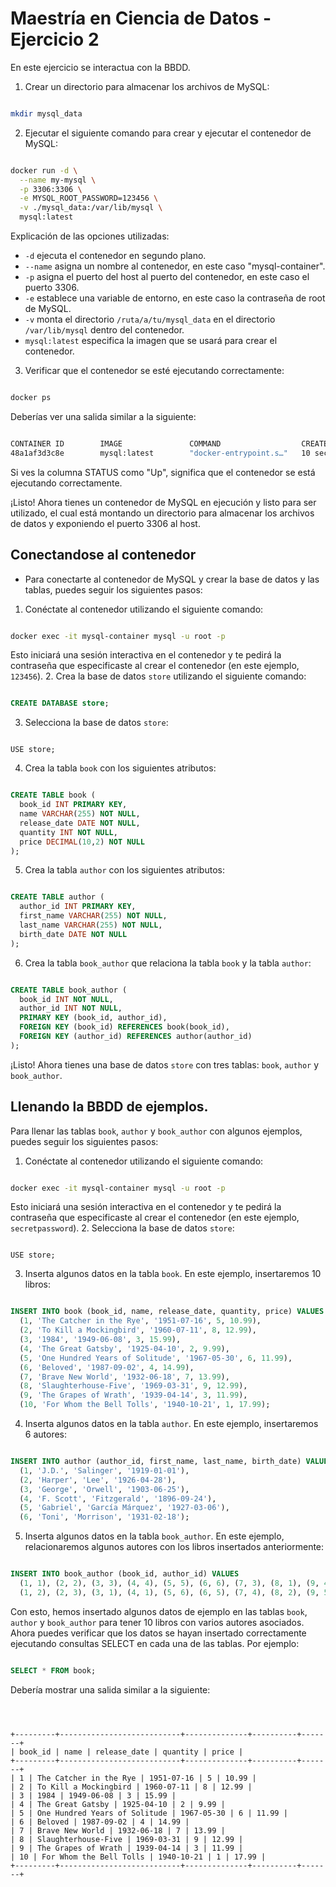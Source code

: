 # Maestría en Ciencia de Datos - Ejercicio 2

En este ejercicio se interactua con la BBDD.

1. Crear un directorio para almacenar los archivos de MySQL:

```bash

mkdir mysql_data
``` 
2. Ejecutar el siguiente comando para crear y ejecutar el contenedor de MySQL:

```bash

docker run -d \
  --name my-mysql \
  -p 3306:3306 \
  -e MYSQL_ROOT_PASSWORD=123456 \
  -v ./mysql_data:/var/lib/mysql \
  mysql:latest
```


Explicación de las opciones utilizadas: 
- `-d` ejecuta el contenedor en segundo plano. 
- `--name` asigna un nombre al contenedor, en este caso "mysql-container". 
- `-p` asigna el puerto del host al puerto del contenedor, en este caso el puerto 3306. 
- `-e` establece una variable de entorno, en este caso la contraseña de root de MySQL. 
- `-v` monta el directorio `/ruta/a/tu/mysql_data` en el directorio `/var/lib/mysql` dentro del contenedor. 
- `mysql:latest` especifica la imagen que se usará para crear el contenedor. 
3. Verificar que el contenedor se esté ejecutando correctamente:

```bash

docker ps
```



Deberías ver una salida similar a la siguiente:

```bash

CONTAINER ID        IMAGE               COMMAND                  CREATED             STATUS              PORTS                    NAMES
48a1af3d3c8e        mysql:latest        "docker-entrypoint.s…"   10 seconds ago      Up 9 seconds        0.0.0.0:3306->3306/tcp   mysql-container
```



Si ves la columna STATUS como "Up", significa que el contenedor se está ejecutando correctamente.

¡Listo! Ahora tienes un contenedor de MySQL en ejecución y listo para ser utilizado, el cual está montando un directorio para almacenar los archivos de datos y exponiendo el puerto 3306 al host.

## Conectandose al contenedor 

- Para conectarte al contenedor de MySQL y crear la base de datos y las tablas, puedes seguir los siguientes pasos: 
1. Conéctate al contenedor utilizando el siguiente comando:

```bash

docker exec -it mysql-container mysql -u root -p
```



Esto iniciará una sesión interactiva en el contenedor y te pedirá la contraseña que especificaste al crear el contenedor (en este ejemplo, `123456`). 
2. Crea la base de datos `store` utilizando el siguiente comando:

```sql

CREATE DATABASE store;
``` 
3. Selecciona la base de datos `store`:

```

USE store;
``` 
4. Crea la tabla `book` con los siguientes atributos:

```sql

CREATE TABLE book (
  book_id INT PRIMARY KEY,
  name VARCHAR(255) NOT NULL,
  release_date DATE NOT NULL,
  quantity INT NOT NULL,
  price DECIMAL(10,2) NOT NULL
);
``` 
5. Crea la tabla `author` con los siguientes atributos:

```sql

CREATE TABLE author (
  author_id INT PRIMARY KEY,
  first_name VARCHAR(255) NOT NULL,
  last_name VARCHAR(255) NOT NULL,
  birth_date DATE NOT NULL
);
``` 
6. Crea la tabla `book_author` que relaciona la tabla `book` y la tabla `author`:

```sql

CREATE TABLE book_author (
  book_id INT NOT NULL,
  author_id INT NOT NULL,
  PRIMARY KEY (book_id, author_id),
  FOREIGN KEY (book_id) REFERENCES book(book_id),
  FOREIGN KEY (author_id) REFERENCES author(author_id)
);
```

¡Listo! Ahora tienes una base de datos `store` con tres tablas: `book`, `author` y `book_author`.

## Llenando la BBDD de ejemplos.

Para llenar las tablas `book`, `author` y `book_author` con algunos ejemplos, puedes seguir los siguientes pasos: 
1. Conéctate al contenedor utilizando el siguiente comando:

```bash

docker exec -it mysql-container mysql -u root -p
```

Esto iniciará una sesión interactiva en el contenedor y te pedirá la contraseña que especificaste al crear el contenedor (en este ejemplo, `secretpassword`). 
2. Selecciona la base de datos `store`:

```

USE store;
``` 
3. Inserta algunos datos en la tabla `book`. En este ejemplo, insertaremos 10 libros:

```sql

INSERT INTO book (book_id, name, release_date, quantity, price) VALUES
  (1, 'The Catcher in the Rye', '1951-07-16', 5, 10.99),
  (2, 'To Kill a Mockingbird', '1960-07-11', 8, 12.99),
  (3, '1984', '1949-06-08', 3, 15.99),
  (4, 'The Great Gatsby', '1925-04-10', 2, 9.99),
  (5, 'One Hundred Years of Solitude', '1967-05-30', 6, 11.99),
  (6, 'Beloved', '1987-09-02', 4, 14.99),
  (7, 'Brave New World', '1932-06-18', 7, 13.99),
  (8, 'Slaughterhouse-Five', '1969-03-31', 9, 12.99),
  (9, 'The Grapes of Wrath', '1939-04-14', 3, 11.99),
  (10, 'For Whom the Bell Tolls', '1940-10-21', 1, 17.99);
``` 
4. Inserta algunos datos en la tabla `author`. En este ejemplo, insertaremos 6 autores:

```sql

INSERT INTO author (author_id, first_name, last_name, birth_date) VALUES
  (1, 'J.D.', 'Salinger', '1919-01-01'),
  (2, 'Harper', 'Lee', '1926-04-28'),
  (3, 'George', 'Orwell', '1903-06-25'),
  (4, 'F. Scott', 'Fitzgerald', '1896-09-24'),
  (5, 'Gabriel', 'García Márquez', '1927-03-06'),
  (6, 'Toni', 'Morrison', '1931-02-18');
``` 
5. Inserta algunos datos en la tabla `book_author`. En este ejemplo, relacionaremos algunos autores con los libros insertados anteriormente:

```sql

INSERT INTO book_author (book_id, author_id) VALUES
  (1, 1), (2, 2), (3, 3), (4, 4), (5, 5), (6, 6), (7, 3), (8, 1), (9, 4), (10, 1),
  (1, 2), (2, 3), (3, 1), (4, 1), (5, 6), (6, 5), (7, 4), (8, 2), (9, 5), (10, 4), (10, 2);
```

Con esto, hemos insertado algunos datos de ejemplo en las tablas `book`, `author` y `book_author` para tener 10 libros con varios autores asociados. Ahora puedes verificar que los datos se hayan insertado correctamente ejecutando consultas SELECT en cada una de las tablas. Por ejemplo:


``` sql

SELECT * FROM book;

```

Debería mostrar una salida similar a la siguiente:
```



+---------+---------------------------+--------------+----------+-------+
| book_id | name | release_date | quantity | price |
+---------+---------------------------+--------------+----------+-------+
| 1 | The Catcher in the Rye | 1951-07-16 | 5 | 10.99 |
| 2 | To Kill a Mockingbird | 1960-07-11 | 8 | 12.99 |
| 3 | 1984 | 1949-06-08 | 3 | 15.99 |
| 4 | The Great Gatsby | 1925-04-10 | 2 | 9.99 |
| 5 | One Hundred Years of Solitude | 1967-05-30 | 6 | 11.99 |
| 6 | Beloved | 1987-09-02 | 4 | 14.99 |
| 7 | Brave New World | 1932-06-18 | 7 | 13.99 |
| 8 | Slaughterhouse-Five | 1969-03-31 | 9 | 12.99 |
| 9 | The Grapes of Wrath | 1939-04-14 | 3 | 11.99 |
| 10 | For Whom the Bell Tolls | 1940-10-21 | 1 | 17.99 |
+---------+---------------------------+--------------+----------+-------+

```